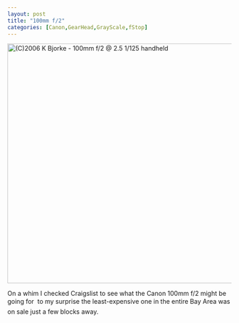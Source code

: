 ```yaml
---
layout: post
title: "100mm f/2"
categories: [Canon,GearHead,GrayScale,fStop]
---
```

<img title="(C)2006 K Bjorke - 100mm f/2 @ 2.5 1/125 handheld" src="http://www.botzilla.com/blog/pix2006/IMG_6723.jpg" width="807" height="538" border="0" />

On a whim I checked Craigslist to see what the Canon 100mm f/2 might be going for &#151; to my surprise the least-expensive one in the entire Bay Area was on sale just a few blocks away.

<!--more-->

